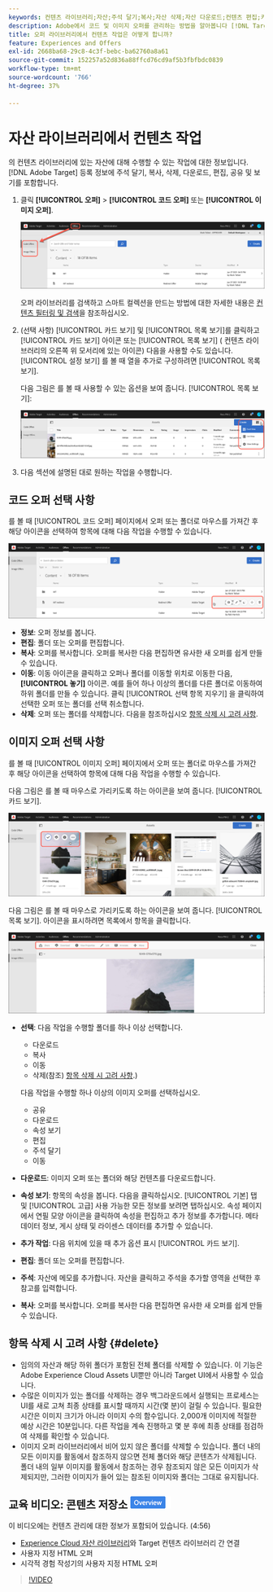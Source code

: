 ```yaml
---
keywords: 컨텐츠 라이브러리;자산;주석 달기;복사;자산 삭제;자산 다운로드;컨텐츠 편집;카드 공유;컨텐츠 속성 보기
description: Adobe에서 코드 및 이미지 오퍼를 관리하는 방법을 알아봅니다 [!DNL Target] 오퍼 라이브러리입니다. 오퍼의 세부 사항을 보는 방법과 오퍼를 편집, 복사, 이동 또는 삭제하는 방법을 알아봅니다.
title: 오퍼 라이브러리에서 컨텐츠 작업은 어떻게 합니까?
feature: Experiences and Offers
exl-id: 2668ba68-29c8-4c3f-bebc-ba62760a8a61
source-git-commit: 152257a52d836a88ffcd76cd9af5b3fbfbdc0839
workflow-type: tm+mt
source-wordcount: '766'
ht-degree: 37%

---
```


# 자산 라이브러리에서 컨텐츠 작업

의 컨텐츠 라이브러리에 있는 자산에 대해 수행할 수 있는 작업에 대한 정보입니다. [!DNL Adobe Target] 등록 정보에 주석 달기, 복사, 삭제, 다운로드, 편집, 공유 및 보기를 포함합니다.

1. 클릭 **[!UICONTROL 오퍼]** > **[!UICONTROL 코드 오퍼]** 또는 **[!UICONTROL 이미지 오퍼]**.

   ![코드 오퍼 및 이미지 오퍼 탭](/help/main/c-experiences/c-manage-content/assets/offers-both.png)

   오퍼 라이브러리를 검색하고 스마트 컬렉션을 만드는 방법에 대한 자세한 내용은 [컨텐츠 필터링 및 검색](/help/main/c-experiences/c-manage-content/filter-and-search-content.md#concept_3B59B8F025BF4CEA82ECC5199D365276)을 참조하십시오.

1. (선택 사항) [!UICONTROL 카드 보기] 및 [!UICONTROL 목록 보기]를 클릭하고 [!UICONTROL 카드 보기] 아이콘 또는 [!UICONTROL 목록 보기] ( 컨텐츠 라이브러리의 오른쪽 위 모서리에 있는 아이콘) 다음을 사용할 수도 있습니다. [!UICONTROL 설정 보기] 를 볼 때 열을 추가로 구성하려면 [!UICONTROL 목록 보기].

   다음 그림은 를 볼 때 사용할 수 있는 옵션을 보여 줍니다. [!UICONTROL 목록 보기]:

   ![목록 보기 옵션](/help/main/c-experiences/c-manage-content/assets/view-settings-options.png)

1. 다음 섹션에 설명된 대로 원하는 작업을 수행합니다.

## 코드 오퍼 선택 사항

를 볼 때 [!UICONTROL 코드 오퍼] 페이지에서 오퍼 또는 폴더로 마우스를 가져간 후 해당 아이콘을 선택하여 항목에 대해 다음 작업을 수행할 수 있습니다.

![코드 오퍼 탭의 마우스로 아이콘](/help/main/c-experiences/c-manage-content/assets/code-offers-hover-icons.png)

* **정보**: 오퍼 정보를 봅니다.
* **편집**: 폴더 또는 오퍼를 편집합니다.
* **복사**: 오퍼를 복사합니다. 오퍼를 복사한 다음 편집하면 유사한 새 오퍼를 쉽게 만들 수 있습니다.
* **이동**: 이동 아이콘을 클릭하고 오퍼나 폴더를 이동할 위치로 이동한 다음, **[!UICONTROL 놓기]** 아이콘. 예를 들어 하나 이상의 폴더를 다른 폴더로 이동하여 하위 폴더를 만들 수 있습니다. 클릭 [!UICONTROL 선택 항목 지우기] 을 클릭하여 선택한 오퍼 또는 폴더를 선택 취소합니다.
* **삭제**: 오퍼 또는 폴더를 삭제합니다. 다음을 참조하십시오 [항목 삭제 시 고려 사항](#delete).

## 이미지 오퍼 선택 사항

를 볼 때 [!UICONTROL 이미지 오퍼] 페이지에서 오퍼 또는 폴더로 마우스를 가져간 후 해당 아이콘을 선택하여 항목에 대해 다음 작업을 수행할 수 있습니다.

다음 그림은 를 볼 때 마우스로 가리키도록 하는 아이콘을 보여 줍니다. [!UICONTROL 카드 보기].

![카드 보기에서 이미지 오퍼 탭에 마우스를 가져가는 아이콘](/help/main/c-experiences/c-manage-content/assets/image-offers-hover-icons.png)

다음 그림은 를 볼 때 마우스로 가리키도록 하는 아이콘을 보여 줍니다. [!UICONTROL 목록 보기]. 아이콘을 표시하려면 목록에서 항목을 클릭합니다.

![목록 보기에서 이미지 오퍼 탭에 마우스를 가져다 대는 아이콘](/help/main/c-experiences/c-manage-content/assets/list-view-hover.png)

* **선택**: 다음 작업을 수행할 폴더를 하나 이상 선택합니다.

   * 다운로드
   * 복사
   * 이동
   * 삭제(참조) [항목 삭제 시 고려 사항](#delete).)

   다음 작업을 수행할 하나 이상의 이미지 오퍼를 선택하십시오.

   * 공유
   * 다운로드
   * 속성 보기
   * 편집
   * 주석 달기
   * 이동


* **다운로드**: 이미지 오퍼 또는 폴더와 해당 컨텐츠를 다운로드합니다.
* **속성 보기**: 항목의 속성을 봅니다. 다음을 클릭하십시오. [!UICONTROL 기본] 탭 및 [!UICONTROL 고급] 사용 가능한 모든 정보를 보려면 탭하십시오. 속성 페이지에서 연필 모양 아이콘을 클릭하여 속성을 편집하고 추가 정보를 추가합니다. 메타데이터 정보, 게시 상태 및 라이센스 데이터를 추가할 수 있습니다.
* **추가 작업**: 다음 위치에 있을 때 추가 옵션 표시 [!UICONTROL 카드 보기].
* **편집**: 폴더 또는 오퍼를 편집합니다.
* **주석**: 자산에 메모를 추가합니다. 자산을 클릭하고 주석을 추가할 영역을 선택한 후 참고를 입력합니다.
* **복사**: 오퍼를 복사합니다. 오퍼를 복사한 다음 편집하면 유사한 새 오퍼를 쉽게 만들 수 있습니다.

## 항목 삭제 시 고려 사항 {#delete}

* 임의의 자산과 해당 하위 폴더가 포함된 전체 폴더를 삭제할 수 있습니다. 이 기능은 Adobe Experience Cloud Assets UI뿐만 아니라 Target UI에서 사용할 수 있습니다.
* 수많은 이미지가 있는 폴더를 삭제하는 경우 백그라운드에서 실행되는 프로세스는 UI를 새로 고쳐 최종 상태를 표시할 때까지 시간(몇 분)이 걸릴 수 있습니다. 필요한 시간은 이미지 크기가 아니라 이미지 수의 함수입니다. 2,000개 이미지에 적절한 예상 시간은 10분입니다. 다른 작업을 계속 진행하고 몇 분 후에 최종 상태를 점검하여 삭제를 확인할 수 있습니다.
* 이미지 오퍼 라이브러리에서 비어 있지 않은 폴더를 삭제할 수 있습니다. 폴더 내의 모든 이미지를 활동에서 참조하지 않으면 전체 폴더와 해당 콘텐츠가 삭제됩니다. 폴더 내의 일부 이미지를 활동에서 참조하는 경우 참조되지 않은 모든 이미지가 삭제되지만, 그러한 이미지가 들어 있는 참조된 이미지와 폴더는 그대로 유지됩니다.

## 교육 비디오: 콘텐츠 저장소 ![개요 배지](/help/main/assets/overview.png)

이 비디오에는 컨텐츠 관리에 대한 정보가 포함되어 있습니다. (4:56)

* [Experience Cloud 자산 라이브러리](https://experienceleague.adobe.com/docs/core-services/interface/assets/creative-cloud.html)와 Target 컨텐츠 라이브러리 간 연결
* 사용자 지정 HTML 오퍼
* 시각적 경험 작성기의 사용자 지정 HTML 오퍼

>[!VIDEO](https://video.tv.adobe.com/v/17387)
